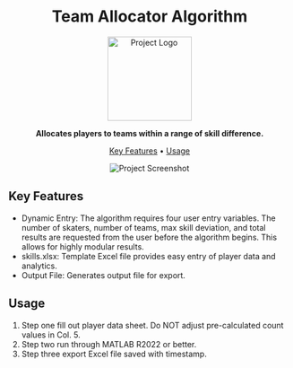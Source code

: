 <h1 align="center">Team Allocator Algorithm</h1>

<p align="center">
  <img src="https://github.com/bcrudele/ISHL_software/assets/120442376/30b6321d-eec8-4ef2-8e5e-b62101f542a9.png" alt="Project Logo" width="150" height="150">
</p>

<p align="center">
  <strong>Allocates players to teams within a range of skill difference.</strong>
</p>

<p align="center">
  <a href="#key-features">Key Features</a> •
  <a href="#usage">Usage</a>
</p>

<p align="center">
  <img src="https://github.com/bcrudele/ISHL_software/assets/120442376/3799dd9f-4910-4671-935f-cbfee944c43e.png" alt="Project Screenshot">
</p>

## Key Features

- Dynamic Entry: The algorithm requires four user entry variables. The number of skaters, number of teams, max skill deviation, and total results are requested from the user before the algorithm begins. This allows for highly modular results.
- skills.xlsx: Template Excel file provides easy entry of player data and analytics.
- Output File: Generates output file for export. 

## Usage

1. Step one fill out player data sheet. Do NOT adjust pre-calculated count values in Col. 5.
2. Step two run through MATLAB R2022 or better.
3. Step three export Excel file saved with timestamp.

